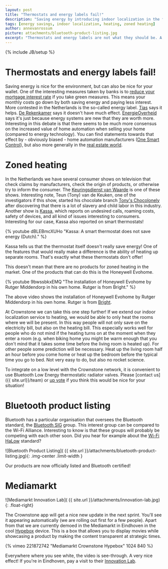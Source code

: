```yaml
---
layout: post
title: "Thermostats and energy labels fail!"
description: "Saving energy by introducing indoor localization in the form of zoned heating"
tags: [energy savings, indoor localization, heating, zoned heating]
author: annevanrossum
picture: attachments/bluetooth-product-listing.jpg
excerpt: "Thermostats and energy labels are not what they should be. A technology that works is zoned heating. In the meantime we got our Bluetooth certification!"
---
```

{% include JB/setup %}

# Thermostats and energy labels fail!

Saving energy is nice for the environment, but can also be nice for your wallet. One of the interesting measures taken by banks is to [reduce your mortgage interest rate](http://www.duurzaamwonen.nl/rentekorting-en-hogere-hypotheek-bij-een-duurzaam-huis/) if you take green measures. This means your monthly costs go down by both saving energy and paying less interest. More contested in the Netherlands is the so-called energy label. [Tias](https://www.tias.edu/kennisgebieden/detail/vastgoed/detail/lagere-verkoopprijs-door-ongunstig-energielabel-woning) says it helps. [De Rekenkamer](https://www.businessinsider.nl/energielabel-is-onbetrouwbaar-en-heeft-nul-effect-concludeert-de-rekenkamer-640291/) says it doesn't have much effect. [EnergieOverheid](http://www.energieoverheid.nl/2016/01/14/energielabel-heeft-geen-waarde-want-de-inhoud-klopt-niet/) says it's just because energy systems are new that they are worth more. Interesting in this debate is that there seems to be much more consensus on the increased value of home automation when selling your home (compared to energy technology). You can find statements towards that effect by - obviously biased - home automation manufacturers ([One Smart Control](http://onesmartcontrol.com/domotica-blog/domotica-voordelen/huizen-met-domotica-voordeel-huizenmarkt/)), but also more generally in the [real estate world](https://www.redfin.com/blog/2017/02/how-home-automation-can-increase-your-property-value.html). 

# Zoned heating

In the Netherlands we have several consumer shows on television that check claims by manufacturers, check the origin of products, or otherwise try to inform the consumer. The [Keuringsdienst van Waarde](http://keuringsdienstvanwaarde.kro.nl/) is one of these shows. Interesting note, Teun (Tony) van de Keuken, one of the investigators if this show, started his chocolate branch [Tony's Chocolonely](http://www.tonyschocolonely.com/us/about-us/how-it-al-began/) after discovering that there is a lot of slavery and child labor in this industry. Another show is [Kassa](https://kassa.vara.nl/), which reports on undesired calls, roaming costs, safety of devices, and all kind of issues interesting to consumers. Interesting for our case, Kassa also reported on smart thermostats!

{% youtube dBLEBmcXUHo "Kassa: A smart thermostat does not save energy (Dutch)." %}

Kassa tells us that the thermostat itself doesn't really save energy! One of the features that would really make a difference is the ability of heating up separate rooms. That's exactly what these thermostats don't offer! 

This doesn't mean that there are no products for zoned heating in the market. One of the products that can do this is the Honeywell Evohome.

{% youtube 9bwssbkxEMQ "The installation of Honeywell Evohome by Rutger Middendorp in his own home. Rutger is from Bright." %}

The above video shows the installation of Honeywell Evohome by Rutger Middendorp in his own home. Rutger is from [Bright](https://www.bright.nl/).

At Crownstone we can take this one step further! If we extend our indoor localization service to heating, we would be able to only heat the rooms where we will be present. In this way people will not only save on the electricity bill, but also on the heating bill. This especially works well for people who do not mind if the heating turns on at the moment when they enter a room (e.g. when biking home you might be warm enough that you don't mind that it takes some time before the living room is heated up). For other people some prediction will be necessary. Heat up the living room half an hour before you come home or heat up the bedroom before the typical time you go to bed. Not very easy to do, but also no rocket science.

To integrate on a low level with the Crownstone network, it is convenient to use Bluetooth Low Energy thermostatic radiator valves. Please [contact us]({{ site.url}}/team) or [up vote](https://trello.com/b/6rUcIt62/crownstone-transparent-product-roadmap) if you think this would be nice for your situation!
		
# Bluetooth product listing
		
Bluetooth has a particular organisation that oversees the Bluetooth standard, the [Bluetooth SIG](https://www.bluetooth.com/) group. This interest group can be compared to the Wi-Fi Alliance. Interesting to know is that these groups will probably be competing with each other soon. Did you hear for example about the [Wi-Fi HaLow](https://productcoalition.com/wi-fi-halow-a-new-challenger-to-become-the-wireless-network-standard-of-the-iot-market-ce672dda4a70) standard?

![Bluetooth Product Listing]( {{ site.url }}/attachments/bluetooth-product-listing.jpg){: .img-center .limit-width }

Our products are now officially listed and Bluetooth certified!

# Mediamarkt

![Mediamarkt Innovation Lab]( {{ site.url }}/attachments/innovation-lab.jpg){: .float-right}

The Crownstone app will get a nice new update in the next sprint. You'll see it appearing automatically (we are rolling out first for a few people). Apart from that we are currently demoed in the Mediamarkt in Eindhoven in the cool [Hypebox](http://hypebox.io/) device. This is a box that allows you to display movies while showcasing a product by making the content transparent at strategic times.

{% vimeo 221872742 "Mediamarkt Crownstone Hypebox" 1024 840 %} 

Everywhere where you see white, the video is see-through. A very nice effect! If you're in Eindhoven, pay a visit to their [Innovation Lab](http://www.mediamarkt.nl/nl/shop/mediamarkt-innovatie-lab.html).
